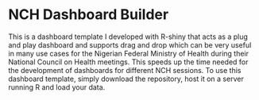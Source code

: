 # NCH Dashboard Builder
This is a dashboard template I developed with R-shiny that acts as a plug and play dashboard and supports drag and drop which can be very useful in many use cases for the Nigerian Federal Ministry of Health during their National Council on Health meetings. This speeds up the time needed for the development of dashboards for different NCH sessions. To use this dashboard template, simply download the repository, host it on a server running R and load your data.
